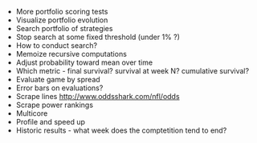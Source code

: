 * More portfolio scoring tests
* Visualize portfolio evolution
* Search portfolio of strategies
* Stop search at some fixed threshold (under 1% ?)
* How to conduct search?
* Memoize recursive computations
* Adjust probability toward mean over time
* Which metric - final survival? survival at week N? cumulative survival?
* Evaluate game by spread
* Error bars on evaluations?
* Scrape lines
  http://www.oddsshark.com/nfl/odds
* Scrape power rankings
* Multicore
* Profile and speed up
* Historic results - what week does the comptetition tend to end?
